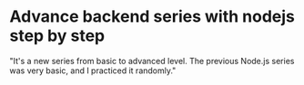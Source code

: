 # Advance backend series with nodejs step by step

"It's a new series from basic to advanced level. The previous Node.js series was very basic, and I practiced it randomly."